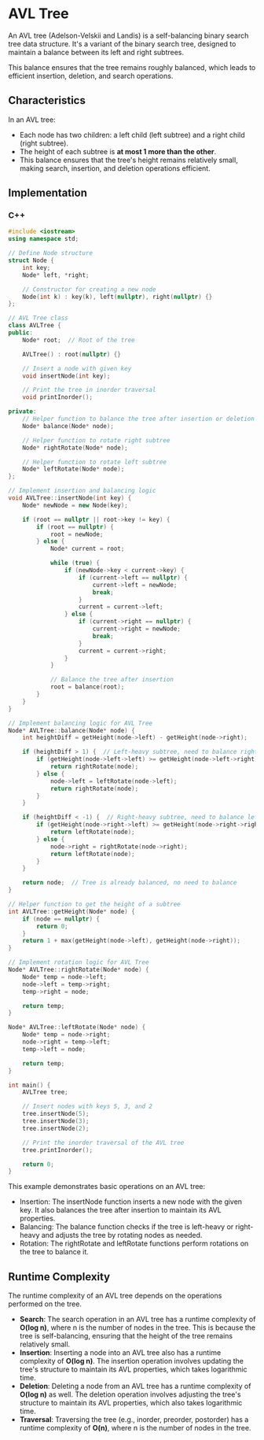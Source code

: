 # AVL Tree

An AVL tree (Adelson-Velskii and Landis) is a self-balancing binary search tree data structure. It's a variant of the binary search tree, designed to maintain a balance between its left and right subtrees. 

This balance ensures that the tree remains roughly balanced, which leads to efficient insertion, deletion, and search operations.

## Characteristics
In an AVL tree:
- Each node has two children: a left child (left subtree) and a right child (right subtree).
- The height of each subtree is **at most 1 more than the other**.
- This balance ensures that the tree's height remains relatively small, making search, insertion, and deletion operations efficient.

## Implementation
### C++
```c++
#include <iostream>
using namespace std;

// Define Node structure
struct Node {
    int key;
    Node* left, *right;

    // Constructor for creating a new node
    Node(int k) : key(k), left(nullptr), right(nullptr) {}
};

// AVL Tree class
class AVLTree {
public:
    Node* root;  // Root of the tree

    AVLTree() : root(nullptr) {}

    // Insert a node with given key
    void insertNode(int key);

    // Print the tree in inorder traversal
    void printInorder();

private:
    // Helper function to balance the tree after insertion or deletion
    Node* balance(Node* node);

    // Helper function to rotate right subtree
    Node* rightRotate(Node* node);

    // Helper function to rotate left subtree
    Node* leftRotate(Node* node);
};

// Implement insertion and balancing logic
void AVLTree::insertNode(int key) {
    Node* newNode = new Node(key);

    if (root == nullptr || root->key != key) {
        if (root == nullptr) {
            root = newNode;
        } else {
            Node* current = root;

            while (true) {
                if (newNode->key < current->key) {
                    if (current->left == nullptr) {
                        current->left = newNode;
                        break;
                    }
                    current = current->left;
                } else {
                    if (current->right == nullptr) {
                        current->right = newNode;
                        break;
                    }
                    current = current->right;
                }
            }

            // Balance the tree after insertion
            root = balance(root);
        }
    }
}

// Implement balancing logic for AVL Tree
Node* AVLTree::balance(Node* node) {
    int heightDiff = getHeight(node->left) - getHeight(node->right);

    if (heightDiff > 1) {  // Left-heavy subtree, need to balance right
        if (getHeight(node->left->left) >= getHeight(node->left->right)) {
            return rightRotate(node);
        } else {
            node->left = leftRotate(node->left);
            return rightRotate(node);
        }
    }

    if (heightDiff < -1) {  // Right-heavy subtree, need to balance left
        if (getHeight(node->right->left) >= getHeight(node->right->right)) {
            return leftRotate(node);
        } else {
            node->right = rightRotate(node->right);
            return leftRotate(node);
        }
    }

    return node;  // Tree is already balanced, no need to balance
}

// Helper function to get the height of a subtree
int AVLTree::getHeight(Node* node) {
    if (node == nullptr) {
        return 0;
    }
    return 1 + max(getHeight(node->left), getHeight(node->right));
}

// Implement rotation logic for AVL Tree
Node* AVLTree::rightRotate(Node* node) {
    Node* temp = node->left;
    node->left = temp->right;
    temp->right = node;

    return temp;
}

Node* AVLTree::leftRotate(Node* node) {
    Node* temp = node->right;
    node->right = temp->left;
    temp->left = node;

    return temp;
}

int main() {
    AVLTree tree;

    // Insert nodes with keys 5, 3, and 2
    tree.insertNode(5);
    tree.insertNode(3);
    tree.insertNode(2);

    // Print the inorder traversal of the AVL tree
    tree.printInorder();

    return 0;
}
```

This example demonstrates basic operations on an AVL tree:
- Insertion: The insertNode function inserts a new node with the given key. It also balances the tree after insertion to maintain its AVL properties.
- Balancing: The balance function checks if the tree is left-heavy or right-heavy and adjusts the tree by rotating nodes as needed.
- Rotation: The rightRotate and leftRotate functions perform rotations on the tree to balance it.

## Runtime Complexity
The runtime complexity of an AVL tree depends on the operations performed on the tree.
- **Search**: The search operation in an AVL tree has a runtime complexity of **O(log n)**, where n is the number of nodes in the tree. This is because the tree is self-balancing, ensuring that the height of the tree remains relatively small.
- **Insertion**: Inserting a node into an AVL tree also has a runtime complexity of **O(log n)**. The insertion operation involves updating the tree's structure to maintain its AVL properties, which takes logarithmic time.
- **Deletion**: Deleting a node from an AVL tree has a runtime complexity of **O(log n)** as well. The deletion operation involves adjusting the tree's structure to maintain its AVL properties, which also takes logarithmic time.
- **Traversal**: Traversing the tree (e.g., inorder, preorder, postorder) has a runtime complexity of **O(n)**, where n is the number of nodes in the tree.
